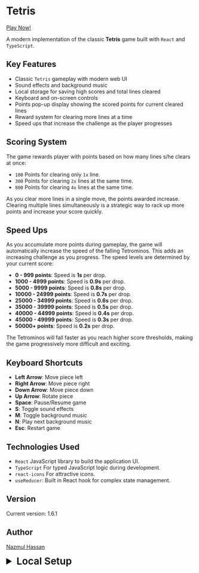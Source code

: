 # Tetris

[Play Now!](https://tetris-nhb.vercel.app/)

A modern implementation of the classic **Tetris** game built with `React` and `TypeScript`.

## Key Features

- Classic `Tetris` gameplay with modern web UI
- Sound effects and background music
- Local storage for saving high scores and total lines cleared
- Keyboard and on-screen controls
- Points pop-up display showing the scored points for current cleared lines
- Reward system for clearing more lines at a time
- Speed ups that increase the challenge as the player progresses

## Scoring System

The game rewards player with points based on how many lines s/he clears at once:

- `100` Points for clearing only `1x` line.
- `300` Points for clearing `2x` lines at the same time.
- `800` Points for clearing `4x` lines at the same time.

As you clear more lines in a single move, the points awarded increase. Clearing multiple lines simultaneously is a strategic way to rack up more points and increase your score quickly.

## Speed Ups

As you accumulate more points during gameplay, the game will automatically increase the speed of the falling Tetrominos. This adds an increasing challenge as you progress. The speed levels are determined by your current score:

- **0 - 999 points**: Speed is **1s** per drop.
- **1000 - 4999 points**: Speed is **0.9s** per drop.
- **5000 - 9999 points**: Speed is **0.8s** per drop.
- **10000 - 24999 points**: Speed is **0.7s** per drop.
- **25000 - 34999 points**: Speed is **0.6s** per drop.
- **35000 - 39999 points**: Speed is **0.5s** per drop.
- **40000 - 44999 points**: Speed is **0.4s** per drop.
- **45000 - 49999 points**: Speed is **0.3s** per drop.
- **50000+ points**: Speed is **0.2s** per drop.

The Tetrominos will fall faster as you reach higher score thresholds, making the game progressively more difficult and exciting.

## Keyboard Shortcuts

- **Left Arrow**: Move piece left
- **Right Arrow**: Move piece right
- **Down Arrow**: Move piece down
- **Up Arrow**: Rotate piece
- **Space**: Pause/Resume game
- **S**: Toggle sound effects
- **M**: Toggle background music
- **N**: Play next background music
- **Esc**: Restart game

## Technologies Used

- `React` JavaScript library to build the application UI.
- `TypeScript` For typed JavaScript logic during development.
- `react-icons` For attractive icons.
- `useReducer`: Built in React hook for complex state management.

## Version

Current version: 1.6.1

## Author

[Nazmul Hassan](https://nazmul-nhb.vercel.app)

<details>
   <summary
      style="
         font-weight: 600;
         font-size: 26px;
         cursor: pointer;
         color: black;
      "
   >
      Local Setup
   </summary>

### Set up the Project Locally

   To set up the project locally, follow these steps:

   1. Clone the repository:

      ```bash
      git clone https://github.com/nazmul-nhb/tetris.git
      ```

   2. Navigate to the project directory:

      ```bash
      cd tetris
      ```

   3. If you are using `npm` `yarn` or any other package manager rather than `pnpm` delete the `pnpm lockfile`:

      ```bash
      rm pnpm-lock.yaml
      ```

   4. Install the dependencies using your preferred package manager:

      **Using pnpm:**

      ```bash
      pnpm install
      ```

      **Using npm:**

      ```bash
      npm install
      ```

      **Using yarn:**

      ```bash
      yarn install
      ```

### Run the Project Locally

   To run the project locally, use the following command:

   **Using pnpm:**

   ```bash
   pnpm dev
   ```

   **Using npm:**

   ```bash
   npm run dev
   ```

   **Using yarn:**

   ```bash
   yarn dev
   ```

   This will start the development server and you can view the application in your browser at `http://localhost:5173` (or the `port` specified in your console).

### Build for Production

   To create a production build, run:

   **Using pnpm:**

   ```bash
   pnpm build
   ```

   **Using npm:**

   ```bash
   npm run build
   ```

   **Using yarn:**

   ```bash
   yarn build
   ```

</details>
